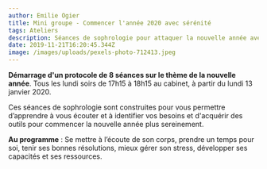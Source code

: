 ```yaml
---
author: Emilie Ogier
title: Mini groupe - Commencer l'année 2020 avec sérénité
tags: Ateliers
description: Séances de sophrologie pour attaquer la nouvelle année avec sérénité
date: 2019-11-21T16:20:45.344Z
image: /images/uploads/pexels-photo-712413.jpeg
---
```

**Démarrage d'un protocole de 8 séances sur le thème de la nouvelle année**. Tous les lundi soirs de 17h15 à 18h15 au cabinet, à partir du lundi 13 janvier 2020.

Ces séances de sophrologie sont construites pour vous permettre d’apprendre à vous écouter et à identifier vos besoins et d'acquérir des outils pour commencer la nouvelle année plus sereinement.

**Au programme** : Se mettre à l’écoute de son corps, prendre un temps pour soi, tenir ses bonnes résolutions, mieux gérer son stress, développer ses capacités et ses ressources.

